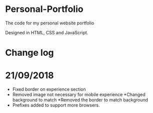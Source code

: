 # Personal-Portfolio
 The code for my personal website portfolio

Designed in HTML, CSS and JavaScript.

# Change log
# 21/09/2018

- Fixed border on experience section
- Removed image not necessary for mobile experience 
*Changed background to match
*Removed the border to match background
- Prefixes added to support more browsers.
